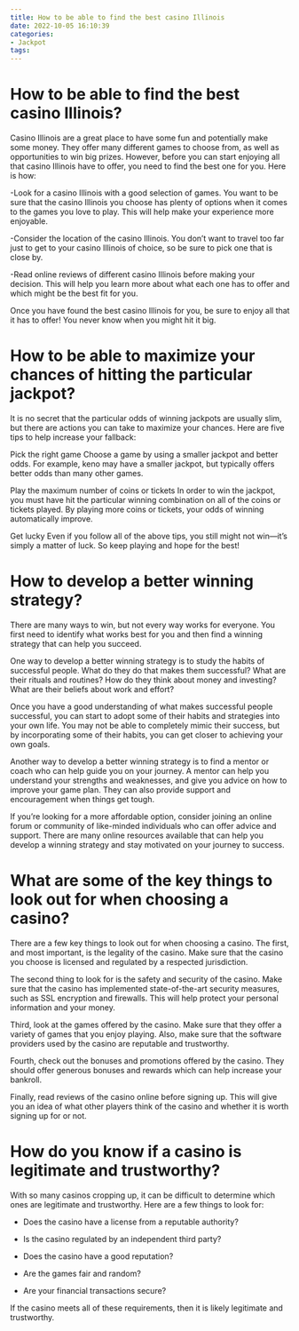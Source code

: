 ```yaml
---
title: How to be able to find the best casino Illinois
date: 2022-10-05 16:10:39
categories:
- Jackpot
tags:
---
```



#  How to be able to find the best casino Illinois?

Casino Illinois are a great place to have some fun and potentially make some money. They offer many different games to choose from, as well as opportunities to win big prizes. However, before you can start enjoying all that casino Illinois have to offer, you need to find the best one for you. Here is how:

-Look for a casino Illinois with a good selection of games. You want to be sure that the casino Illinois you choose has plenty of options when it comes to the games you love to play. This will help make your experience more enjoyable.

-Consider the location of the casino Illinois. You don’t want to travel too far just to get to your casino Illinois of choice, so be sure to pick one that is close by.

-Read online reviews of different casino Illinois before making your decision. This will help you learn more about what each one has to offer and which might be the best fit for you.

Once you have found the best casino Illinois for you, be sure to enjoy all that it has to offer! You never know when you might hit it big.

#  How to be able to maximize your chances of hitting the particular jackpot?

It is no secret that the particular odds of winning jackpots are usually slim, but there are actions you can take to maximize your chances. Here are five tips to help increase your fallback:

Pick the right game
Choose a game by using a smaller jackpot and better odds. For example, keno may have a smaller jackpot, but typically offers better odds than many other games.

Play the maximum number of coins or tickets
In order to win the jackpot, you must have hit the particular winning combination on all of the coins or tickets played. By playing more coins or tickets, your odds of winning automatically improve.

Get lucky
Even if you follow all of the above tips, you still might not win—it’s simply a matter of luck. So keep playing and hope for the best!

#  How to develop a better winning strategy?

There are many ways to win, but not every way works for everyone. You first need to identify what works best for you and then find a winning strategy that can help you succeed.

One way to develop a better winning strategy is to study the habits of successful people. What do they do that makes them successful? What are their rituals and routines? How do they think about money and investing? What are their beliefs about work and effort?

Once you have a good understanding of what makes successful people successful, you can start to adopt some of their habits and strategies into your own life. You may not be able to completely mimic their success, but by incorporating some of their habits, you can get closer to achieving your own goals.

Another way to develop a better winning strategy is to find a mentor or coach who can help guide you on your journey. A mentor can help you understand your strengths and weaknesses, and give you advice on how to improve your game plan. They can also provide support and encouragement when things get tough.

If you’re looking for a more affordable option, consider joining an online forum or community of like-minded individuals who can offer advice and support. There are many online resources available that can help you develop a winning strategy and stay motivated on your journey to success.

#  What are some of the key things to look out for when choosing a casino?

There are a few key things to look out for when choosing a casino. The first, and most important, is the legality of the casino. Make sure that the casino you choose is licensed and regulated by a respected jurisdiction.

The second thing to look for is the safety and security of the casino. Make sure that the casino has implemented state-of-the-art security measures, such as SSL encryption and firewalls. This will help protect your personal information and your money.

Third, look at the games offered by the casino. Make sure that they offer a variety of games that you enjoy playing. Also, make sure that the software providers used by the casino are reputable and trustworthy.

Fourth, check out the bonuses and promotions offered by the casino. They should offer generous bonuses and rewards which can help increase your bankroll.

Finally, read reviews of the casino online before signing up. This will give you an idea of what other players think of the casino and whether it is worth signing up for or not.

#  How do you know if a casino is legitimate and trustworthy?

With so many casinos cropping up, it can be difficult to determine which ones are legitimate and trustworthy. Here are a few things to look for:

- Does the casino have a license from a reputable authority?

- Is the casino regulated by an independent third party?

- Does the casino have a good reputation?

- Are the games fair and random?

- Are your financial transactions secure?

If the casino meets all of these requirements, then it is likely legitimate and trustworthy.